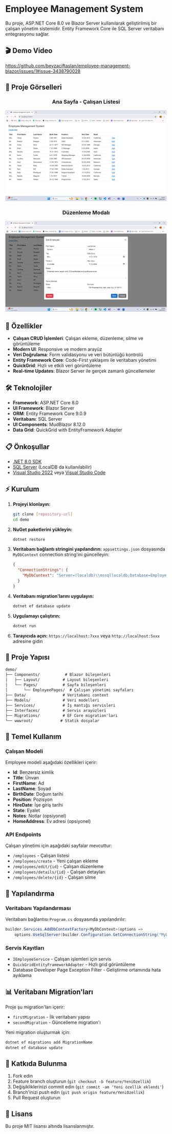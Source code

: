 # Employee Management System

Bu proje, ASP.NET Core 8.0 ve Blazor Server kullanılarak geliştirilmiş bir çalışan yönetim sistemidir. Entity Framework Core ile SQL Server veritabanı entegrasyonu sağlar.

## 🎬 Demo Video

<!-- Videoyu yükledikten sonra bu linki güncelleyin -->
https://github.com/beyzaciftaslan/employee-management-blazor/issues/1#issue-3438790028

## 📸 Proje Görselleri

<div align="center">
  
###  Ana Sayfa - Çalışan Listesi
![Ana Sayfa](screenshots/main-page.png)

###  Düzenleme Modalı
![Düzenleme Modal](screenshots/edit-modal.png)


</div>

## 🚀 Özellikler

- **Çalışan CRUD İşlemleri**: Çalışan ekleme, düzenleme, silme ve görüntüleme
- **Modern UI**: Responsive ve modern arayüz
- **Veri Doğrulama**: Form validasyonu ve veri bütünlüğü kontrolü
- **Entity Framework Core**: Code-First yaklaşımı ile veritabanı yönetimi
- **QuickGrid**: Hızlı ve etkili veri görüntüleme
- **Real-time Updates**: Blazor Server ile gerçek zamanlı güncellemeler

## 🛠️ Teknolojiler

- **Framework**: ASP.NET Core 8.0
- **UI Framework**: Blazor Server
- **ORM**: Entity Framework Core 9.0.9
- **Veritabanı**: SQL Server
- **UI Components**: MudBlazor 8.12.0
- **Data Grid**: QuickGrid with EntityFramework Adapter

## 📋 Önkoşullar

- [.NET 8.0 SDK](https://dotnet.microsoft.com/download/dotnet/8.0)
- [SQL Server](https://www.microsoft.com/sql-server) (LocalDB da kullanılabilir)
- [Visual Studio 2022](https://visualstudio.microsoft.com/) veya [Visual Studio Code](https://code.visualstudio.com/)

## ⚡ Kurulum

1. **Projeyi klonlayın:**
   ```bash
   git clone [repository-url]
   cd demo
   ```

2. **NuGet paketlerini yükleyin:**
   ```bash
   dotnet restore
   ```

3. **Veritabanı bağlantı stringini yapılandırın:**
   `appsettings.json` dosyasında `MyDbContext` connection string'ini güncelleyin:
   ```json
   {
     "ConnectionStrings": {
       "MyDbContext": "Server=(localdb)\\mssqllocaldb;Database=EmployeeDb;Trusted_Connection=True;MultipleActiveResultSets=true"
     }
   }
   ```

4. **Veritabanı migration'larını uygulayın:**
   ```bash
   dotnet ef database update
   ```

5. **Uygulamayı çalıştırın:**
   ```bash
   dotnet run
   ```

6. **Tarayıcıda açın:**
   `https://localhost:7xxx` veya `http://localhost:5xxx` adresine gidin

## 📁 Proje Yapısı

```
demo/
├── Components/           # Blazor bileşenleri
│   ├── Layout/          # Layout bileşenleri
│   └── Pages/           # Sayfa bileşenleri
│       └── EmployeePages/  # Çalışan yönetimi sayfaları
├── Data/                # Veritabanı context
├── Models/              # Veri modelleri
├── Services/            # İş mantığı servisleri
├── Interfaces/          # Servis arayüzleri
├── Migrations/          # EF Core migration'ları
└── wwwroot/            # Statik dosyalar
```

## 🎯 Temel Kullanım

### Çalışan Modeli

Employee modeli aşağıdaki özellikleri içerir:

- **Id**: Benzersiz kimlik
- **Title**: Ünvan
- **FirstName**: Ad
- **LastName**: Soyad
- **BirthDate**: Doğum tarihi
- **Position**: Pozisyon
- **HireDate**: İşe giriş tarihi
- **State**: Eyalet
- **Notes**: Notlar (opsiyonel)
- **HomeAddress**: Ev adresi (opsiyonel)

### API Endpoints

Çalışan yönetimi için aşağıdaki sayfalar mevcuttur:

- `/employees` - Çalışan listesi
- `/employees/create` - Yeni çalışan ekleme
- `/employees/edit/{id}` - Çalışan düzenleme
- `/employees/details/{id}` - Çalışan detayları
- `/employees/delete/{id}` - Çalışan silme

## 🔧 Yapılandırma

### Veritabanı Yapılandırması

Veritabanı bağlantısı `Program.cs` dosyasında yapılandırılır:

```csharp
builder.Services.AddDbContextFactory<MyDbContext>(options =>
    options.UseSqlServer(builder.Configuration.GetConnectionString("MyDbContext")));
```

### Servis Kayıtları

- `IEmployeeService` - Çalışan işlemleri için servis
- `QuickGridEntityFrameworkAdapter` - Hızlı grid görüntüleme
- Database Developer Page Exception Filter - Geliştirme ortamında hata ayıklama

## 📊 Veritabanı Migration'ları

Proje şu migration'ları içerir:

- `firstMigration` - İlk veritabanı yapısı
- `secondMigration` - Güncelleme migration'ı

Yeni migration oluşturmak için:
```bash
dotnet ef migrations add MigrationName
dotnet ef database update
```

## 🤝 Katkıda Bulunma

1. Fork edin
2. Feature branch oluşturun (`git checkout -b feature/YeniOzellik`)
3. Değişikliklerinizi commit edin (`git commit -am 'Yeni özellik eklendi'`)
4. Branch'inizi push edin (`git push origin feature/YeniOzellik`)
5. Pull Request oluşturun

## 📝 Lisans

Bu proje MIT lisansı altında lisanslanmıştır.

